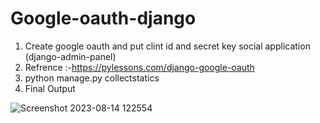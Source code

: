 # Google-oauth-django
1) Create google oauth and put clint id and secret key social application (django-admin-panel)
2) Refrence :-https://pylessons.com/django-google-oauth
3) python manage.py collectstatics
4) Final Output

![Screenshot 2023-08-14 122554](https://github.com/Aryan-coder-student/env/assets/76030680/df11d828-0c4f-4a08-86b9-d2a42447beb2)


